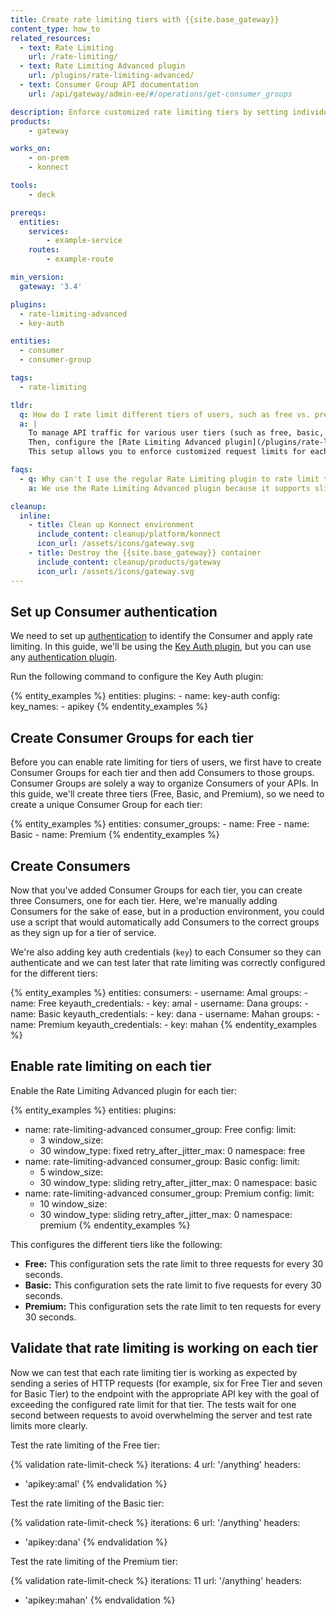 ```yaml
---
title: Create rate limiting tiers with {{site.base_gateway}}
content_type: how_to
related_resources:
  - text: Rate Limiting
    url: /rate-limiting/
  - text: Rate Limiting Advanced plugin
    url: /plugins/rate-limiting-advanced/
  - text: Consumer Group API documentation
    url: /api/gateway/admin-ee/#/operations/get-consumer_groups

description: Enforce customized rate limiting tiers by setting individual rate limits for different groups of Consumers.
products:
    - gateway

works_on:
    - on-prem
    - konnect

tools:
    - deck

prereqs:
  entities:
    services:
        - example-service
    routes:
        - example-route

min_version:
  gateway: '3.4'

plugins:
  - rate-limiting-advanced
  - key-auth

entities:
  - consumer
  - consumer-group

tags:
  - rate-limiting

tldr:
  q: How do I rate limit different tiers of users, such as free vs. premium subscribers, in my API using {{site.base_gateway}}?
  a: |
    To manage API traffic for various user tiers (such as free, basic, and premium subscribers), you can create [Consumer Groups](/gateway/entities/consumer-group/) for each tier and assign individual [Consumers](/gateway/entities/consumer/) to these groups. 
    Then, configure the [Rate Limiting Advanced plugin](/plugins/rate-limiting-advanced/) to apply specific rate limits based on these groups. 
    This setup allows you to enforce customized request limits for each tier, ensuring fair usage and optimizing performance for high-value users.

faqs:
  - q: Why can't I use the regular Rate Limiting plugin to rate limit tiers of Consumers?
    a: We use the Rate Limiting Advanced plugin because it supports sliding windows, which we use to apply the rate limiting logic while taking into account previous hit rates (from the window that immediately precedes the current) using a dynamic weight.

cleanup:
  inline:
    - title: Clean up Konnect environment
      include_content: cleanup/platform/konnect
      icon_url: /assets/icons/gateway.svg
    - title: Destroy the {{site.base_gateway}} container
      include_content: cleanup/products/gateway
      icon_url: /assets/icons/gateway.svg
---
```


## Set up Consumer authentication

We need to set up [authentication](/gateway/authentication/) to identify the Consumer and apply rate limiting. In this guide, we'll be using the [Key Auth plugin](/plugins/key-auth/), but you can use any [authentication plugin](/plugins/?category=authentication). 

Run the following command to configure the Key Auth plugin:

{% entity_examples %}
entities:
  plugins:
    - name: key-auth
      config:
        key_names:
          - apikey
{% endentity_examples %}

## Create Consumer Groups for each tier

Before you can enable rate limiting for tiers of users, we first have to create Consumer Groups for each tier and then add Consumers to those groups. Consumer Groups are solely a way to organize Consumers of your APIs. In this guide, we'll create three tiers (Free, Basic, and Premium), so we need to create a unique Consumer Group for each tier:

{% entity_examples %}
entities:
  consumer_groups:
    - name: Free
    - name: Basic
    - name: Premium
{% endentity_examples %}

## Create Consumers

Now that you've added Consumer Groups for each tier, you can create three Consumers, one for each tier. Here, we're manually adding Consumers for the sake of ease, but in a production environment, you could use a script that would automatically add Consumers to the correct groups as they sign up for a tier of service.

We're also adding key auth credentials (`key`) to each Consumer so they can authenticate and we can test later that rate limiting was correctly configured for the different tiers:

{% entity_examples %}
entities:
  consumers:
    - username: Amal
      groups:
        - name: Free
      keyauth_credentials:
        - key: amal
    - username: Dana
      groups:
        - name: Basic
      keyauth_credentials:
        - key: dana
    - username: Mahan
      groups:
        - name: Premium
      keyauth_credentials:
        - key: mahan
{% endentity_examples %}

## Enable rate limiting on each tier

Enable the Rate Limiting Advanced plugin for each tier:

{% entity_examples %}
entities:
   plugins:
   - name: rate-limiting-advanced
     consumer_group: Free
     config:
       limit: 
       - 3
       window_size: 
       - 30
       window_type: fixed
       retry_after_jitter_max: 0
       namespace: free
   - name: rate-limiting-advanced
     consumer_group: Basic
     config:
       limit: 
       - 5
       window_size: 
       - 30
       window_type: sliding
       retry_after_jitter_max: 0
       namespace: basic
   - name: rate-limiting-advanced
     consumer_group: Premium
     config:
       limit: 
       - 10
       window_size: 
       - 30
       window_type: sliding
       retry_after_jitter_max: 0
       namespace: premium
{% endentity_examples %}
   
This configures the different tiers like the following:
* **Free:** This configuration sets the rate limit to three requests for every 30 seconds.
* **Basic:** This configuration sets the rate limit to five requests for every 30 seconds.
* **Premium:** This configuration sets the rate limit to ten requests for every 30 seconds.

## Validate that rate limiting is working on each tier

Now we can test that each rate limiting tier is working as expected by sending a series of HTTP requests (for example, six for Free Tier and seven for Basic Tier) to the endpoint with the appropriate API key with the goal of exceeding the configured rate limit for that tier. The tests wait for one second between requests to avoid overwhelming the server and test rate limits more clearly.


Test the rate limiting of the Free tier:

{% validation rate-limit-check %}
iterations: 4
url: '/anything'
headers:
  - 'apikey:amal'
{% endvalidation %}

Test the rate limiting of the Basic tier:

{% validation rate-limit-check %}
iterations: 6
url: '/anything'
headers:
  - 'apikey:dana'
{% endvalidation %}

Test the rate limiting of the Premium tier:

{% validation rate-limit-check %}
iterations: 11
url: '/anything'
headers:
  - 'apikey:mahan'
{% endvalidation %}
